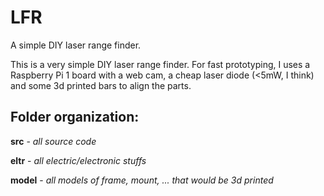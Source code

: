 # LFR

A simple DIY laser range finder.

This is a very simple DIY laser range finder. For fast prototyping, I uses a Raspberry Pi 1 board with a web cam, a cheap laser diode (<5mW, I think) and some 3d printed bars to align the parts.

## Folder organization:

**src** - *all source code*

**eltr** - *all electric/electronic stuffs*

**model** - *all models of frame, mount, ... that would be 3d printed*
